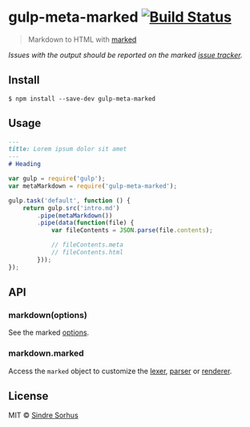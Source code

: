 # gulp-meta-marked [![Build Status](https://travis-ci.org/andorx/gulp-meta-marked.svg?branch=master)](https://travis-ci.org/andorx/gulp-meta-marked)

> Markdown to HTML with [marked](https://github.com/chjj/marked)

*Issues with the output should be reported on the marked [issue tracker](https://github.com/chjj/marked/issues).*


## Install

```
$ npm install --save-dev gulp-meta-marked
```


## Usage

```intro.md
---
title: Lorem ipsum dolor sit amet
---
# Heading
```

```js
var gulp = require('gulp');
var metaMarkdown = require('gulp-meta-marked');

gulp.task('default', function () {
	return gulp.src('intro.md')
		.pipe(metaMarkdown())
		.pipe(data(function(file) {
			var fileContents = JSON.parse(file.contents);

			// fileContents.meta
			// fileContents.html
		}));
});
```


## API

### markdown(options)

See the marked [options](https://github.com/chjj/marked#options-1).

### markdown.marked

Access the `marked` object to customize the [lexer](https://github.com/chjj/marked#access-to-lexer-and-parser), [parser](https://github.com/chjj/marked#access-to-lexer-and-parser) or [renderer](https://github.com/chjj/marked#renderer).


## License

MIT © [Sindre Sorhus](http://sindresorhus.com)
